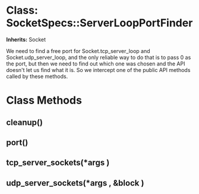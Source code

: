 # Class: SocketSpecs::ServerLoopPortFinder
**Inherits:** Socket
    

We need to find a free port for Socket.tcp_server_loop and
Socket.udp_server_loop, and the only reliable way to do that is to pass 0 as
the port, but then we need to find out which one was chosen and the API
doesn't let us find what it is. So we intercept one of the public API methods
called by these methods.


# Class Methods
## cleanup() [](#method-c-cleanup)
## port() [](#method-c-port)
## tcp_server_sockets(*args ) [](#method-c-tcp_server_sockets)
## udp_server_sockets(*args , &block ) [](#method-c-udp_server_sockets)

